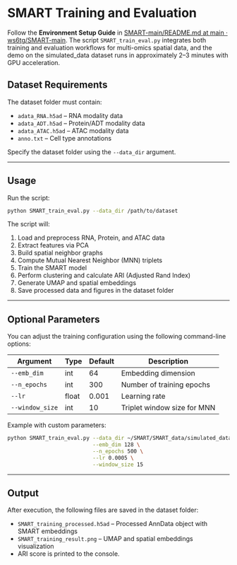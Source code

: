 # SMART Training and Evaluation

Follow the **Environment Setup Guide**  in [SMART-main/README.md at main · ws6tg/SMART-main](https://github.com/ws6tg/SMART-main/blob/main/README.md). The script `SMART_train_eval.py` integrates both training and evaluation workflows for multi-omics spatial data, and the demo on the simulated_data dataset runs in approximately 2–3 minutes with GPU acceleration.

## Dataset Requirements

The dataset folder must contain:

- `adata_RNA.h5ad` – RNA modality data
- `adata_ADT.h5ad` – Protein/ADT modality data
- `adata_ATAC.h5ad` – ATAC modality data
- `anno.txt` – Cell type annotations

Specify the dataset folder using the `--data_dir` argument.

------

## Usage

Run the script:

```bash
python SMART_train_eval.py --data_dir /path/to/dataset
```

The script will:

1. Load and preprocess RNA, Protein, and ATAC data
2. Extract features via PCA
3. Build spatial neighbor graphs
4. Compute Mutual Nearest Neighbor (MNN) triplets
5. Train the SMART model
6. Perform clustering and calculate ARI (Adjusted Rand Index)
7. Generate UMAP and spatial embeddings
8. Save processed data and figures in the dataset folder

------

## Optional Parameters

You can adjust the training configuration using the following command-line options:

| Argument        | Type  | Default | Description                 |
| --------------- | ----- | ------- | --------------------------- |
| `--emb_dim`     | int   | 64      | Embedding dimension         |
| `--n_epochs`    | int   | 300     | Number of training epochs   |
| `--lr`          | float | 0.001   | Learning rate               |
| `--window_size` | int   | 10      | Triplet window size for MNN |

Example with custom parameters:

```bash
python SMART_train_eval.py --data_dir ~/SMART/SMART_data/simulated_data \
                           --emb_dim 128 \
                           --n_epochs 500 \
                           --lr 0.0005 \
                           --window_size 15
```

------

## Output

After execution, the following files are saved in the dataset folder:

- `SMART_training_processed.h5ad` – Processed AnnData object with SMART embeddings
- `SMART_training_result.png` – UMAP and spatial embeddings visualization
- ARI score is printed to the console.